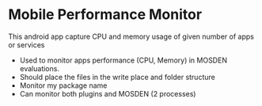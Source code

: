 # Mobile Performance Monitor
This android app capture CPU and memory usage of given number of apps or services

 - Used to monitor apps performance (CPU, Memory) in MOSDEN evaluations.
 - Should place the files in the write place and folder structure
 - Monitor my package name
 - Can monitor both plugins and MOSDEN (2 processes)
